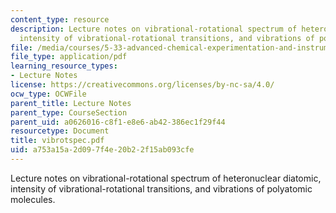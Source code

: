 ```yaml
---
content_type: resource
description: Lecture notes on vibrational-rotational spectrum of heteronuclear diatomic,
  intensity of vibrational-rotational transitions, and vibrations of polyatomic molecules.
file: /media/courses/5-33-advanced-chemical-experimentation-and-instrumentation-fall-2007/a753a15a2d097f4e20b22f15ab093cfe_vibrotspec.pdf
file_type: application/pdf
learning_resource_types:
- Lecture Notes
license: https://creativecommons.org/licenses/by-nc-sa/4.0/
ocw_type: OCWFile
parent_title: Lecture Notes
parent_type: CourseSection
parent_uid: a0626016-c8f1-e8e6-ab42-386ec1f29f44
resourcetype: Document
title: vibrotspec.pdf
uid: a753a15a-2d09-7f4e-20b2-2f15ab093cfe
---
```

Lecture notes on vibrational-rotational spectrum of heteronuclear diatomic, intensity of vibrational-rotational transitions, and vibrations of polyatomic molecules.
